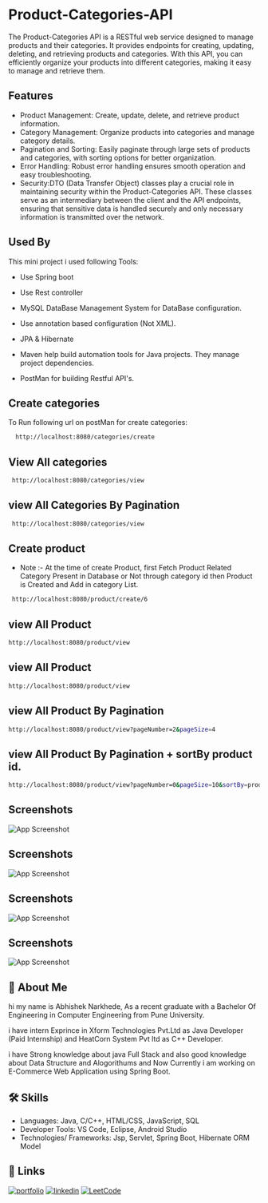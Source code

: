 
# Product-Categories-API

The Product-Categories API is a RESTful web service designed to manage products and their categories. It provides endpoints for creating, updating, deleting, and retrieving products and categories. With this API, you can efficiently organize your products into different categories, making it easy to manage and retrieve them.



## Features

- Product Management: Create, update, delete, and retrieve product information.
- Category Management: Organize products into categories and manage category details.
- Pagination and Sorting: Easily paginate through large sets of products and categories, with sorting options for better organization.
- Error Handling: Robust error handling ensures smooth operation and easy troubleshooting.
- Security:DTO (Data Transfer Object) classes play a crucial role in maintaining security within the Product-Categories API. These classes serve as an intermediary between the client and the API endpoints, ensuring that sensitive data is handled securely and only necessary information is transmitted over the network.


## Used By

This mini project i used following Tools:
- Use Spring boot

- Use Rest controller

- MySQL DataBase Management System for DataBase configuration.

- Use annotation based configuration (Not XML).

- JPA & Hibernate

- Maven help build automation tools for Java projects. They manage project dependencies.

- PostMan for building Restful API's.



## Create categories

To Run following url on postMan for create categories:

```bash
  http://localhost:8080/categories/create
```


## View All categories

```bash
 http://localhost:8080/categories/view
```

## view All Categories By Pagination

```bash
 http://localhost:8080/categories/view
```

## Create product 
- Note :- At the time of create Product, first Fetch Product Related Category Present in Database or Not through category id then Product is Created and Add in category List.
```bash
 http://localhost:8080/product/create/6
```
## view All Product
```bash
http://localhost:8080/product/view
```

## view All Product
```bash
http://localhost:8080/product/view
```

## view All Product By Pagination
```bash
http://localhost:8080/product/view?pageNumber=2&pageSize=4
```

## view All Product By Pagination + sortBy product id.
```bash
http://localhost:8080/product/view?pageNumber=0&pageSize=10&sortBy=productId
```







## Screenshots

![App Screenshot](https://via.placeholder.com/468x300?text=App+Screenshot+Here)

## Screenshots

![App Screenshot](https://via.placeholder.com/468x300?text=App+Screenshot+Here)

## Screenshots

![App Screenshot](https://via.placeholder.com/468x300?text=App+Screenshot+Here)

## Screenshots

![App Screenshot](https://via.placeholder.com/468x300?text=App+Screenshot+Here)

## 🚀 About Me
hi my name is Abhishek Narkhede,
As a recent
graduate with a Bachelor Of Engineering in Computer Engineering from Pune University.

i have intern Exprince in Xform Technologies Pvt.Ltd as Java Developer (Paid Internship) and HeatCorn System Pvt ltd as C++ Developer.

i have Strong knowledge about java Full Stack and also good knowledge about Data Structure and Alogorithums and Now Currently i am working on E-Commerce Web Application using Spring Boot.




## 🛠 Skills
- Languages: Java, C/C++, HTML/CSS, JavaScript, SQL
- Developer Tools: VS Code, Eclipse, Android Studio
- Technologies/ Frameworks: Jsp, Servlet, Spring Boot, Hibernate ORM Model  


## 🔗 Links
[![portfolio](https://img.shields.io/badge/my_portfolio-000?style=for-the-badge&logo=ko-fi&logoColor=white)](https://abhishek6975.github.io/portfolio_website.github.io/)
[![linkedin](https://img.shields.io/badge/linkedin-0A66C2?style=for-the-badge&logo=linkedin&logoColor=white)](https://www.linkedin.com/in/iamabhisheknarkhede/)
[![LeetCode](https://img.shields.io/badge/LeetCode-FFA116?style=for-the-badge&logo=leetcode&logoColor=white)](https://leetcode.com/u/abhisheknarkharkhede083/)


